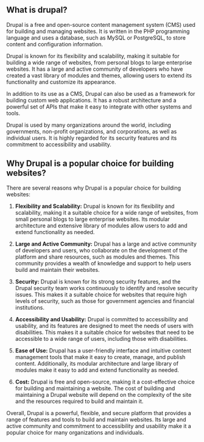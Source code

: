 ## What is drupal? ##

Drupal is a free and open-source content management system (CMS) used for building and managing websites. It is written in the PHP programming language and uses a database, such as MySQL or PostgreSQL, to store content and configuration information.

Drupal is known for its flexibility and scalability, making it suitable for building a wide range of websites, from personal blogs to large enterprise websites. It has a large and active community of developers who have created a vast library of modules and themes, allowing users to extend its functionality and customize its appearance.

In addition to its use as a CMS, Drupal can also be used as a framework for building custom web applications. It has a robust architecture and a powerful set of APIs that make it easy to integrate with other systems and tools.

Drupal is used by many organizations around the world, including governments, non-profit organizations, and corporations, as well as individual users. It is highly regarded for its security features and its commitment to accessibility and usability.


## Why Drupal is a popular choice for building websites? ##

There are several reasons why Drupal is a popular choice for building websites:

1. **Flexibility and Scalability:** Drupal is known for its flexibility and scalability, making it a suitable choice for a wide range of websites, from small personal blogs to large enterprise websites. Its modular architecture and extensive library of modules allow users to add and extend functionality as needed.

2. **Large and Active Community:** Drupal has a large and active community of developers and users, who collaborate on the development of the platform and share resources, such as modules and themes. This community provides a wealth of knowledge and support to help users build and maintain their websites.

3. **Security:** Drupal is known for its strong security features, and the Drupal security team works continuously to identify and resolve security issues. This makes it a suitable choice for websites that require high levels of security, such as those for government agencies and financial institutions.

4. **Accessibility and Usability:** Drupal is committed to accessibility and usability, and its features are designed to meet the needs of users with disabilities. This makes it a suitable choice for websites that need to be accessible to a wide range of users, including those with disabilities.

5. **Ease of Use:** Drupal has a user-friendly interface and intuitive content management tools that make it easy to create, manage, and publish content. Additionally, its modular architecture and large library of modules make it easy to add and extend functionality as needed.

6. **Cost:** Drupal is free and open-source, making it a cost-effective choice for building and maintaining a website. The cost of building and maintaining a Drupal website will depend on the complexity of the site and the resources required to build and maintain it.

Overall, Drupal is a powerful, flexible, and secure platform that provides a range of features and tools to build and maintain websites. Its large and active community and commitment to accessibility and usability make it a popular choice for many organizations and individuals.



